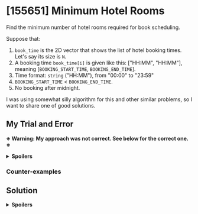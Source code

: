 # [155651] Minimum Hotel Rooms
Find the minimum number of hotel rooms required for book scheduling.

Suppose that:
1. `book_time` is the 2D vector that shows the list of hotel booking times. Let's say its size is `N`.
2. A booking time `book_time[i]` is given like this: \["HH:MM", "HH:MM"\], meaning \[`BOOKING_START_TIME`, `BOOKING_END_TIME`\].
3. Time format: `string` ("HH:MM"), from "00:00" to "23:59"
4. `BOOKING_START_TIME` < `BOOKING_END_TIME`.
5. No booking after midnight.

I was using somewhat silly algorithm for this and other similar problems, so I want to share one of good solutions.

## My Trial and Error
**※ Warning: My approach was not correct. See below for the correct one. ※**

<details>
  <summary><b>Spoilers</b></summary>
  
    (Pseudo Code)
    
    answer = 1;
    bool arr[1000][24*60];
  
    for(i=0; i<N; ++i){
        let start = convert_to_minute(book_time[i][0]);
        let end = convert_to_minute(book_time[i][1]) + 10;
        if. end >= 24*60:
            end = 24*60;
        
        let is_filled = true;
        for(j=0; j<answer; ++j){
            for(k=start; k<end; ++k){
                is_filled = true;
                if. arr[j][k] == false: {
                    is_filled = false;
                    break;
                }
                if. is_filled == true:
                break;
            }
        }
        if. is_filled == false:
            ++answer;
        
        for(j=start; j<end; ++j){
            arr[answer-1][j] = true;
        }
    }
                            
    return answer;
</details>

### Counter-examples

## Solution
<details>
  <summary><b>Spoilers</b></summary>
  This kind of problem is called **"Interval Partitioning"**, and its solution is **Greedy Algorithm**.
  
There is one thing to add to my trial: we should sort all `book_time`s by its `BOOKING_START_TIME`, in ascending order.
</details>
